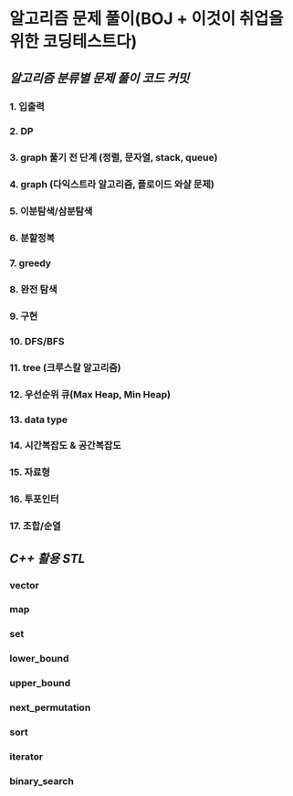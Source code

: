 # 알고리즘 문제 풀이(BOJ + 이것이 취업을 위한 코딩테스트다)

## *알고리즘 분류별 문제 풀이 코드 커밋*

### 1. 입출력
### 2. DP
### 3. graph 풀기 전 단계 (정렬, 문자열, stack, queue)
### 4. graph (다익스트라 알고리즘, 플로이드 와샬 문제)
### 5. 이분탐색/삼분탐색
### 6. 분할정복
### 7. greedy
### 8. 완전 탐색
### 9. 구현
### 10. DFS/BFS
### 11. tree (크루스칼 알고리즘)
### 12. 우선순위 큐(Max Heap, Min Heap)
### 13. data type
### 14. 시간복잡도 & 공간복잡도
### 15. 자료형
### 16. 투포인터
### 17. 조합/순열

## *C++ 활용 STL*

### vector <br>
### map <br>
### set <br>
### lower_bound <br>
### upper_bound <br>
### next_permutation <br>
### sort <br>
### iterator <br>
### binary_search <br>
